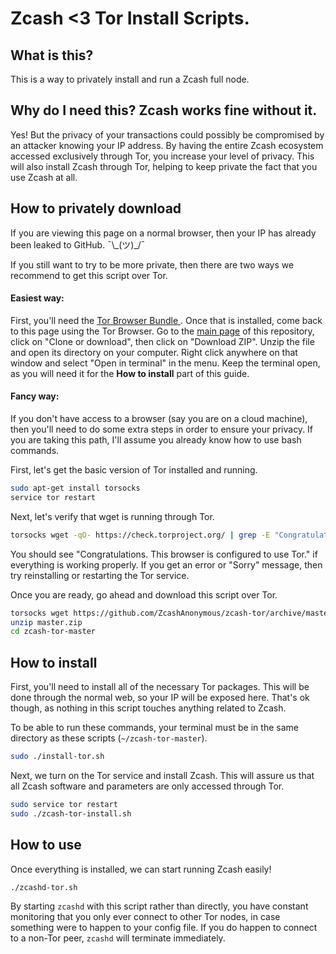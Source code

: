 # Zcash <3 Tor Install Scripts.

## What is this?
This is a way to privately install and run a Zcash full node.

## Why do I need this? Zcash works fine without it.
Yes! But the privacy of your transactions could possibly be compromised by an attacker knowing your IP address. By having the entire Zcash ecosystem accessed exclusively through Tor, you increase your level of privacy. This will also install Zcash through Tor, helping to keep private the fact that you use Zcash at all.

## How to privately download
If you are viewing this page on a normal browser, then your IP has already been leaked to GitHub. ¯\\\_(ツ)_/¯

If you still want to try to be more private, then there are two ways we recommend to get this script over Tor.

#### Easiest way:
First, you'll need the [Tor Browser Bundle ](https://www.torproject.org/projects/torbrowser.html). Once that is installed, come back to this page using the Tor Browser. Go to the [main page](https://github.com/durbanpoison/zcash-tor) of this repository, click on "Clone or download", then click on "Download ZIP". Unzip the file and open its directory on your computer. Right click anywhere on that window and select "Open in terminal" in the menu. Keep the terminal open, as you will need it for the **How to install** part of this guide.

#### Fancy way:
If you don't have access to a browser (say you are on a cloud machine), then you'll need to do some extra steps in order to ensure your privacy. If you are taking this path, I'll assume you already know how to use bash commands.

First, let's get the basic version of Tor installed and running.

```bash
sudo apt-get install torsocks
service tor restart
```

Next, let's verify that wget is running through Tor. 

```bash
torsocks wget -qO- https://check.torproject.org/ | grep -E "Congratulations|Sorry"
```

You should see "Congratulations. This browser is configured to use Tor." if everything is working properly. If you get an error or "Sorry" message, then try reinstalling or restarting the Tor service.

Once you are ready, go ahead and download this script over Tor. 

```bash
torsocks wget https://github.com/ZcashAnonymous/zcash-tor/archive/master.zip
unzip master.zip
cd zcash-tor-master
```

## How to install
First, you'll need to install all of the necessary Tor packages. This will be done through the normal web, so your IP will be exposed here. That's ok though, as nothing in this script touches anything related to Zcash. 

To be able to run these commands, your terminal must be in the same directory as these scripts (`~/zcash-tor-master`).

```bash
sudo ./install-tor.sh
```

Next, we turn on the Tor service and install Zcash. This will assure us that all Zcash software and parameters are only accessed through Tor. 
 
 ```bash
 sudo service tor restart
 sudo ./zcash-tor-install.sh
 ```
 
 ## How to use
 Once everything is installed, we can start running Zcash easily!
 
 ```bash
 ./zcashd-tor.sh
 ```
 
By starting `zcashd` with this script rather than directly, you have constant monitoring that you only ever connect to other Tor nodes, in case something were to happen to your config file. If you do happen to connect to a non-Tor peer, `zcashd` will terminate immediately.
